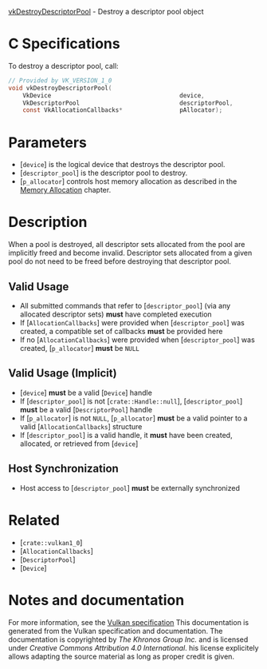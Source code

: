 [vkDestroyDescriptorPool](https://www.khronos.org/registry/vulkan/specs/1.3-extensions/man/html/vkDestroyDescriptorPool.html) - Destroy a descriptor pool object

# C Specifications
To destroy a descriptor pool, call:
```c
// Provided by VK_VERSION_1_0
void vkDestroyDescriptorPool(
    VkDevice                                    device,
    VkDescriptorPool                            descriptorPool,
    const VkAllocationCallbacks*                pAllocator);
```

# Parameters
- [`device`] is the logical device that destroys the descriptor pool.
- [`descriptor_pool`] is the descriptor pool to destroy.
- [`p_allocator`] controls host memory allocation as described in the [Memory Allocation](https://www.khronos.org/registry/vulkan/specs/1.3-extensions/html/vkspec.html#memory-allocation) chapter.

# Description
When a pool is destroyed, all descriptor sets allocated from the pool are
implicitly freed and become invalid.
Descriptor sets allocated from a given pool do not need to be freed before
destroying that descriptor pool.
## Valid Usage
-    All submitted commands that refer to [`descriptor_pool`] (via any allocated descriptor sets)  **must**  have completed execution
-    If [`AllocationCallbacks`] were provided when [`descriptor_pool`] was created, a compatible set of callbacks  **must**  be provided here
-    If no [`AllocationCallbacks`] were provided when [`descriptor_pool`] was created, [`p_allocator`] **must**  be `NULL`

## Valid Usage (Implicit)
-  [`device`] **must**  be a valid [`Device`] handle
-    If [`descriptor_pool`] is not [`crate::Handle::null`], [`descriptor_pool`] **must**  be a valid [`DescriptorPool`] handle
-    If [`p_allocator`] is not `NULL`, [`p_allocator`] **must**  be a valid pointer to a valid [`AllocationCallbacks`] structure
-    If [`descriptor_pool`] is a valid handle, it  **must**  have been created, allocated, or retrieved from [`device`]

## Host Synchronization
- Host access to [`descriptor_pool`] **must**  be externally synchronized

# Related
- [`crate::vulkan1_0`]
- [`AllocationCallbacks`]
- [`DescriptorPool`]
- [`Device`]

# Notes and documentation
For more information, see the [Vulkan specification](https://www.khronos.org/registry/vulkan/specs/1.3-extensions/html/vkspec.html)
This documentation is generated from the Vulkan specification and documentation.
The documentation is copyrighted by *The Khronos Group Inc.* and is licensed under *Creative Commons Attribution 4.0 International*.
his license explicitely allows adapting the source material as long as proper credit is given.
        